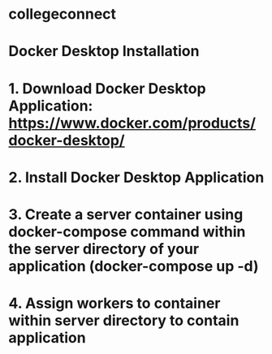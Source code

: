 # collegeconnect

# Docker Desktop Installation
# 1. Download Docker Desktop Application: https://www.docker.com/products/docker-desktop/
# 2. Install Docker Desktop Application
# 3. Create a server container using docker-compose command within the server directory of your application (docker-compose up -d)
# 4. Assign workers to container within server directory to contain application